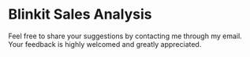 # Blinkit Sales Analysis

Feel free to share your suggestions by contacting me through my email. Your feedback is highly welcomed and greatly appreciated.
